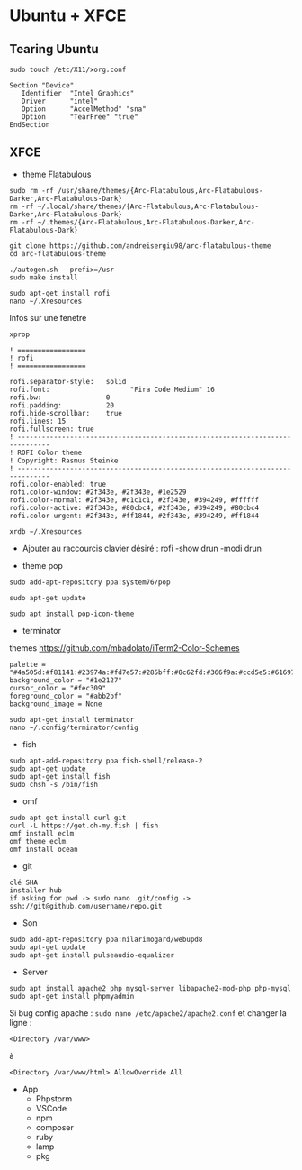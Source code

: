 # Ubuntu  + XFCE 

## Tearing Ubuntu
```
sudo touch /etc/X11/xorg.conf

Section "Device"
   Identifier  "Intel Graphics"
   Driver      "intel"
   Option      "AccelMethod" "sna"
   Option      "TearFree" "true"
EndSection
```


## XFCE

* theme Flatabulous 

```
sudo rm -rf /usr/share/themes/{Arc-Flatabulous,Arc-Flatabulous-Darker,Arc-Flatabulous-Dark}
rm -rf ~/.local/share/themes/{Arc-Flatabulous,Arc-Flatabulous-Darker,Arc-Flatabulous-Dark}
rm -rf ~/.themes/{Arc-Flatabulous,Arc-Flatabulous-Darker,Arc-Flatabulous-Dark}
```

```
git clone https://github.com/andreisergiu98/arc-flatabulous-theme
cd arc-flatabulous-theme
```

```
./autogen.sh --prefix=/usr
sudo make install
```

```
sudo apt-get install rofi
nano ~/.Xresources
```

Infos sur une fenetre
```
xprop
```

```
! =================
! rofi
! =================

rofi.separator-style: 	solid
rofi.font:				      "Fira Code Medium" 16
rofi.bw:                0
rofi.padding:           20
rofi.hide-scrollbar:    true
rofi.lines: 15
rofi.fullscreen: true
! ------------------------------------------------------------------------------
! ROFI Color theme
! Copyright: Rasmus Steinke
! ------------------------------------------------------------------------------
rofi.color-enabled: true
rofi.color-window: #2f343e, #2f343e, #1e2529
rofi.color-normal: #2f343e, #c1c1c1, #2f343e, #394249, #ffffff
rofi.color-active: #2f343e, #80cbc4, #2f343e, #394249, #80cbc4
rofi.color-urgent: #2f343e, #ff1844, #2f343e, #394249, #ff1844
```
```
xrdb ~/.Xresources
```
   * Ajouter au raccourcis clavier désiré : rofi -show drun -modi drun

* theme pop 

```
sudo add-apt-repository ppa:system76/pop

sudo apt-get update

sudo apt install pop-icon-theme
```

* terminator

themes https://github.com/mbadolato/iTerm2-Color-Schemes
```
palette = "#4a505d:#f81141:#23974a:#fd7e57:#285bff:#8c62fd:#366f9a:#ccd5e5:#61697a:#fc4a6d:#37bd58:#f6be48:#199ffd:#fc58f6:#50acae:#ffffff"
background_color = "#1e2127"
cursor_color = "#fec309"
foreground_color = "#abb2bf"
background_image = None
```

```
sudo apt-get install terminator
nano ~/.config/terminator/config
```


* fish

```
sudo apt-add-repository ppa:fish-shell/release-2
sudo apt-get update
sudo apt-get install fish
sudo chsh -s /bin/fish
```

* omf 

```
sudo apt-get install curl git
curl -L https://get.oh-my.fish | fish
omf install eclm
omf theme eclm
omf install ocean
```

* git 

```
clé SHA
installer hub
if asking for pwd -> sudo nano .git/config -> ssh://git@github.com/username/repo.git
```

* Son

```
sudo add-apt-repository ppa:nilarimogard/webupd8
sudo apt-get update
sudo apt-get install pulseaudio-equalizer
```

* Server

```
sudo apt install apache2 php mysql-server libapache2-mod-php php-mysql
sudo apt-get install phpmyadmin
```

Si bug config apache : ```sudo nano /etc/apache2/apache2.conf```
et changer la ligne :
```
<Directory /var/www>
```
   à 
   ```
<Directory /var/www/html> AllowOverride All
```


* App
    * Phpstorm
    * VSCode
    * npm
    * composer
    * ruby
    * lamp
    * pkg
